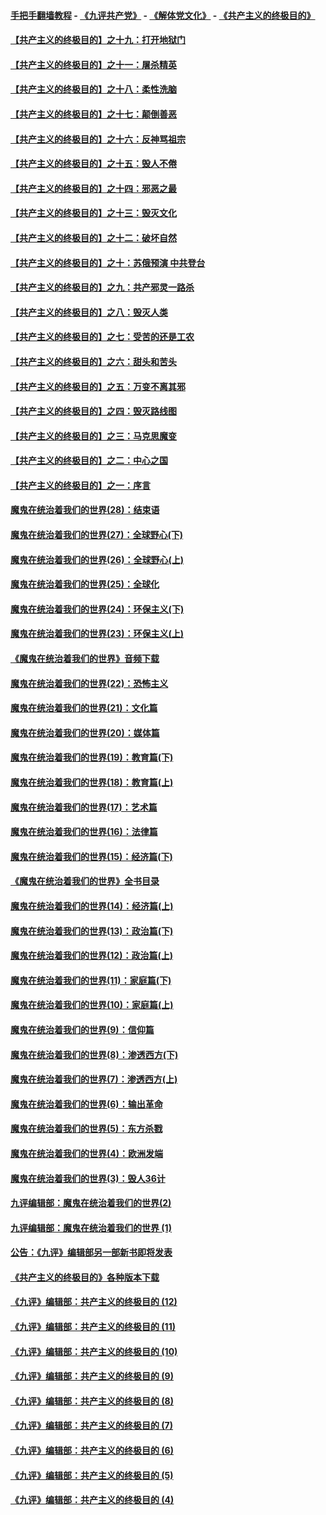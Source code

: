 #### [手把手翻墙教程](https://github.com/gfw-breaker/guides/wiki) -  [《九评共产党》](https://github.com/gfw-breaker/9ping.md?t=05051237) - [《解体党文化》](https://github.com/gfw-breaker/jtdwh.md?t=05051237) - [《共产主义的终极目的》](https://github.com/gfw-breaker/gczydzjmd.md?t=05051237)

#### [【共产主义的终极目的】之十九：打开地狱门](../pages/nsc422/n11206376.md?t=05051237) 

#### [【共产主义的终极目的】之十一：屠杀精英](../pages/nsc422/n11118442.md?t=05051237) 

#### [【共产主义的终极目的】之十八：柔性洗脑](../pages/nsc422/n11199994.md?t=05051237) 

#### [【共产主义的终极目的】之十七：颠倒善恶](../pages/nsc422/n11179782.md?t=05051237) 

#### [【共产主义的终极目的】之十六：反神骂祖宗](../pages/nsc422/n11166798.md?t=05051237) 

#### [【共产主义的终极目的】之十五：毁人不倦](../pages/nsc422/n11166792.md?t=05051237) 

#### [【共产主义的终极目的】之十四：邪恶之最](../pages/nsc422/n11150249.md?t=05051237) 

#### [【共产主义的终极目的】之十三：毁灭文化](../pages/nsc422/n11135227.md?t=05051237) 

#### [【共产主义的终极目的】之十二：破坏自然](../pages/nsc422/n11135214.md?t=05051237) 

#### [【共产主义的终极目的】之十：苏俄预演 中共登台](../pages/nsc422/n11118424.md?t=05051237) 

#### [【共产主义的终极目的】之九：共产邪灵一路杀](../pages/nsc422/n11114139.md?t=05051237) 

#### [【共产主义的终极目的】之八：毁灭人类](../pages/nsc422/n11108503.md?t=05051237) 

#### [【共产主义的终极目的】之七：受苦的还是工农](../pages/nsc422/n11101809.md?t=05051237) 

#### [【共产主义的终极目的】之六：甜头和苦头](../pages/nsc422/n11096971.md?t=05051237) 

#### [【共产主义的终极目的】之五：万变不离其邪](../pages/nsc422/n11091285.md?t=05051237) 

#### [【共产主义的终极目的】之四：毁灭路线图](../pages/nsc422/n11086284.md?t=05051237) 

#### [【共产主义的终极目的】之三：马克思魔变](../pages/nsc422/n11061941.md?t=05051237) 

#### [【共产主义的终极目的】之二：中心之国](../pages/nsc422/n11047728.md?t=05051237) 

#### [【共产主义的终极目的】之一：序言](../pages/nsc422/n11086077.md?t=05051237) 

#### [魔鬼在统治着我们的世界(28)：结束语](../pages/nsc422/n10936246.md?t=05051237) 

#### [魔鬼在统治着我们的世界(27)：全球野心(下)](../pages/nsc422/n10928319.md?t=05051237) 

#### [魔鬼在统治着我们的世界(26)：全球野心(上)](../pages/nsc422/n10900318.md?t=05051237) 

#### [魔鬼在统治着我们的世界(25)：全球化](../pages/nsc422/n10788205.md?t=05051237) 

#### [魔鬼在统治着我们的世界(24)：环保主义(下)](../pages/nsc422/n10695307.md?t=05051237) 

#### [魔鬼在统治着我们的世界(23)：环保主义(上)](../pages/nsc422/n10688613.md?t=05051237) 

#### [《魔鬼在统治着我们的世界》音频下载](../pages/nsc422/n10635553.md?t=05051237) 

#### [魔鬼在统治着我们的世界(22)：恐怖主义](../pages/nsc422/n10614727.md?t=05051237) 

#### [魔鬼在统治着我们的世界(21)：文化篇](../pages/nsc422/n10597706.md?t=05051237) 

#### [魔鬼在统治着我们的世界(20)：媒体篇](../pages/nsc422/n10586579.md?t=05051237) 

#### [魔鬼在统治着我们的世界(19)：教育篇(下)](../pages/nsc422/n10564808.md?t=05051237) 

#### [魔鬼在统治着我们的世界(18)：教育篇(上)](../pages/nsc422/n10526970.md?t=05051237) 

#### [魔鬼在统治着我们的世界(17)：艺术篇](../pages/nsc422/n10499093.md?t=05051237) 

#### [魔鬼在统治着我们的世界(16)：法律篇](../pages/nsc422/n10485969.md?t=05051237) 

#### [魔鬼在统治着我们的世界(15)：经济篇(下)](../pages/nsc422/n10469975.md?t=05051237) 

#### [《魔鬼在统治着我们的世界》全书目录](../pages/nsc422/n10464261.md?t=05051237) 

#### [魔鬼在统治着我们的世界(14)：经济篇(上)](../pages/nsc422/n10457370.md?t=05051237) 

#### [魔鬼在统治着我们的世界(13)：政治篇(下)](../pages/nsc422/n10448270.md?t=05051237) 

#### [魔鬼在统治着我们的世界(12)：政治篇(上)](../pages/nsc422/n10444576.md?t=05051237) 

#### [魔鬼在统治着我们的世界(11)：家庭篇(下)](../pages/nsc422/n10440961.md?t=05051237) 

#### [魔鬼在统治着我们的世界(10)：家庭篇(上)](../pages/nsc422/n10435448.md?t=05051237) 

#### [魔鬼在统治着我们的世界(9)：信仰篇](../pages/nsc422/n10432159.md?t=05051237) 

#### [魔鬼在统治着我们的世界(8)：渗透西方(下)](../pages/nsc422/n10429603.md?t=05051237) 

#### [魔鬼在统治着我们的世界(7)：渗透西方(上)](../pages/nsc422/n10426013.md?t=05051237) 

#### [魔鬼在统治着我们的世界(6)：输出革命](../pages/nsc422/n10421536.md?t=05051237) 

#### [魔鬼在统治着我们的世界(5)：东方杀戮](../pages/nsc422/n10417707.md?t=05051237) 

#### [魔鬼在统治着我们的世界(4)：欧洲发端](../pages/nsc422/n10414890.md?t=05051237) 

#### [魔鬼在统治着我们的世界(3)：毁人36计](../pages/nsc422/n10411583.md?t=05051237) 

#### [九评编辑部：魔鬼在统治着我们的世界(2)](../pages/nsc422/n10410036.md?t=05051237) 

#### [九评编辑部：魔鬼在统治着我们的世界 (1)](../pages/nsc422/n10406825.md?t=05051237) 

#### [公告：《九评》编辑部另一部新书即将发表](../pages/nsc422/n10405104.md?t=05051237) 

#### [《共产主义的终极目的》各种版本下载](../pages/nsc422/n10022138.md?t=05051237) 

#### [《九评》编辑部：共产主义的终极目的 (12)](../pages/nsc422/n9933272.md?t=05051237) 

#### [《九评》编辑部：共产主义的终极目的 (11)](../pages/nsc422/n9924973.md?t=05051237) 

#### [《九评》编辑部：共产主义的终极目的 (10)](../pages/nsc422/n9920883.md?t=05051237) 

#### [《九评》编辑部：共产主义的终极目的 (9)](../pages/nsc422/n9916363.md?t=05051237) 

#### [《九评》编辑部：共产主义的终极目的 (8)](../pages/nsc422/n9912488.md?t=05051237) 

#### [《九评》编辑部：共产主义的终极目的 (7)](../pages/nsc422/n9901176.md?t=05051237) 

#### [《九评》编辑部：共产主义的终极目的 (6)](../pages/nsc422/n9899359.md?t=05051237) 

#### [《九评》编辑部：共产主义的终极目的 (5)](../pages/nsc422/n9893174.md?t=05051237) 

#### [《九评》编辑部：共产主义的终极目的 (4)](../pages/nsc422/n9891246.md?t=05051237) 


